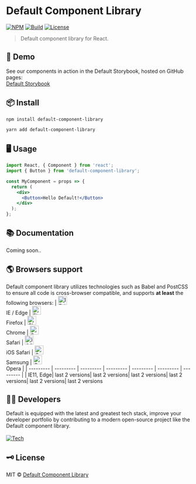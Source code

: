 # Default Component Library

[![NPM](https://img.shields.io/npm/v/default-component-library?color=%2357a9a9&style=for-the-badge)](https://www.npmjs.com/package/default-component-library)
[![Build](https://img.shields.io/badge/build-passing-%2357a9a9?style=for-the-badge)](https://github.com/Default-Component-Library/default-component-library)
[![License](https://img.shields.io/github/license/Default-Component-Library/default-component-library?color=%2357a9a9&style=for-the-badge)](https://github.com/Default-Component-Library/default-component-library/blob/master/LICENSE)

> Default component library for React.

## 🧪 Demo
See our components in action in the Default Storybook, hosted on GitHub pages:<br>
[Default Storybook](https://default-component-library.github.io/default-component-library)

## 📦 Install
```bash
npm install default-component-library
```

```bash
yarn add default-component-library
```

## 🖥️ Usage
```jsx
import React, { Component } from 'react';
import { Button } from 'default-component-library';

const MyComponent = props => {
  return (
    <div>
      <Button>Hello Default!</Button>
    </div>
  );
};
```

## 📚 Documentation
Coming soon..

## 🌎 Browsers support
Default component library utilizes technologies such as Babel and PostCSS to ensure all code is cross-browser compatible, and supports **at least** the following browsers:
| [<img src="https://raw.githubusercontent.com/alrra/browser-logos/master/src/edge/edge_48x48.png" alt="IE / Edge" width="24px" height="24px" />](http://godban.github.io/browsers-support-badges/)<br/>IE / Edge | [<img src="https://raw.githubusercontent.com/alrra/browser-logos/master/src/firefox/firefox_48x48.png" alt="Firefox" width="24px" height="24px" />](http://godban.github.io/browsers-support-badges/)<br/>Firefox | [<img src="https://raw.githubusercontent.com/alrra/browser-logos/master/src/chrome/chrome_48x48.png" alt="Chrome" width="24px" height="24px" />](http://godban.github.io/browsers-support-badges/)<br/>Chrome | [<img src="https://raw.githubusercontent.com/alrra/browser-logos/master/src/safari/safari_48x48.png" alt="Safari" width="24px" height="24px" />](http://godban.github.io/browsers-support-badges/)<br/>Safari | [<img src="https://raw.githubusercontent.com/alrra/browser-logos/master/src/safari-ios/safari-ios_48x48.png" alt="iOS Safari" width="24px" height="24px" />](http://godban.github.io/browsers-support-badges/)<br/>iOS Safari | [<img src="https://raw.githubusercontent.com/alrra/browser-logos/master/src/samsung-internet/samsung-internet_48x48.png" alt="Samsung" width="24px" height="24px" />](http://godban.github.io/browsers-support-badges/)<br/>Samsung | [<img src="https://raw.githubusercontent.com/alrra/browser-logos/master/src/opera/opera_48x48.png" alt="Opera" width="24px" height="24px" />](http://godban.github.io/browsers-support-badges/)<br/>Opera |
| --------- | --------- | --------- | --------- | --------- | --------- | --------- |
| IE11, Edge| last 2 versions| last 2 versions| last 2 versions| last 2 versions| last 2 versions| last 2 versions

## 🐱‍💻 Developers
Default is equipped with the latest and greatest tech stack, improve your developer portfolio by contributing to a modern open-source project like the Default component library.<br><br>
[![Tech](https://user-images.githubusercontent.com/8584126/83081137-d0cc1280-a034-11ea-9879-68d5364df7a7.png)](https://github.com/Default-Component-Library/default-component-library)

## 🗝️ License

MIT © [Default Component Library](https://github.com/Default-Component-Library)